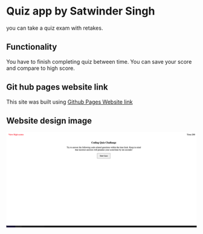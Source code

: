 # Quiz app  by Satwinder Singh

you can take a quiz exam with retakes.

## Functionality

You have to finish completing quiz between time. You can save your score and compare to high score. 

## Git hub pages website link
This site was built using [Github Pages Website link]( https://satwinder191995.github.io/quiz/)

## Website design image
![This is website image](/assets/images/readme.png)
